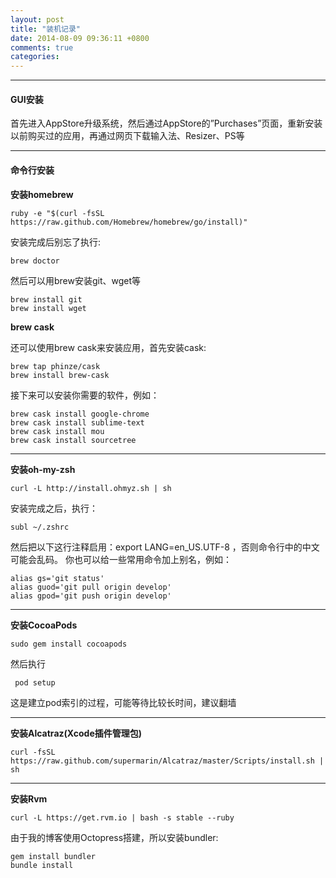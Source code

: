 ```yaml
---
layout: post
title: "装机记录"
date: 2014-08-09 09:36:11 +0800
comments: true
categories: 
---
```

***
#### GUI安装
首先进入AppStore升级系统，然后通过AppStore的”Purchases”页面，重新安装以前购买过的应用，再通过网页下载输入法、Resizer、PS等
***
#### 命令行安装	
**安装homebrew**

	ruby -e "$(curl -fsSL https://raw.github.com/Homebrew/homebrew/go/install)"
	
安装完成后别忘了执行: 

	brew doctor
	
然后可以用brew安装git、wget等

	brew install git
	brew install wget
**brew cask**

还可以使用brew cask来安装应用，首先安装cask:

	brew tap phinze/cask
	brew install brew-cask
	
接下来可以安装你需要的软件，例如：

	brew cask install google-chrome
	brew cask install sublime-text
	brew cask install mou
	brew cask install sourcetree	
***
**安装oh-my-zsh**

	curl -L http://install.ohmyz.sh | sh
安装完成之后，执行：

	subl ~/.zshrc
	
然后把以下这行注释启用：export LANG=en_US.UTF-8 ，否则命令行中的中文可能会乱码。
你也可以给一些常用命令加上别名，例如：

	alias gs='git status'
	alias guod='git pull origin develop'
	alias gpod='git push origin develop'
***
**安装CocoaPods**

	sudo gem install cocoapods
	
然后执行

	 pod setup
	 
这是建立pod索引的过程，可能等待比较长时间，建议翻墙
***
**安装Alcatraz(Xcode插件管理包)**

	curl -fsSL https://raw.github.com/supermarin/Alcatraz/master/Scripts/install.sh | sh
	
***
**安装Rvm**
	
	curl -L https://get.rvm.io | bash -s stable --ruby
	
由于我的博客使用Octopress搭建，所以安装bundler: 

	gem install bundler
	bundle install